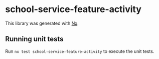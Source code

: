# school-service-feature-activity

This library was generated with [Nx](https://nx.dev).

## Running unit tests

Run `nx test school-service-feature-activity` to execute the unit tests.
